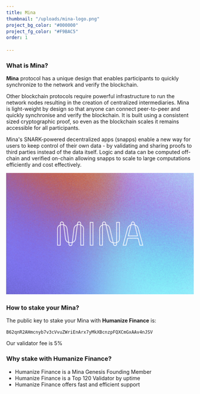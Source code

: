 ```yaml
---
title: Mina
thumbnail: "/uploads/mina-logo.png"
project_bg_color: "#000000"
project_fg_color: "#F9BAC5"
order: 1

---
```

### What is Mina?

**Mina** protocol has a unique design that enables participants to quickly synchronize to the network and verify the blockchain.

Other blockchain protocols require powerful infrastructure to run the network nodes resulting in the creation of centralized intermediaries. Mina is light-weight by design so that anyone can connect peer-to-peer and quickly synchronise and verify the blockchain. It is built using a consistent sized cryptographic proof, so even as the blockchain scales it remains accessible for all participants.

Mina's SNARK-powered decentralized apps (snapps) enable a new way for users to keep control of their own data - by validating and sharing proofs to third parties instead of the data itself. Logic and data can be computed off-chain and verified on-chain allowing snapps to scale to large computations efficiently and cost effectively.

![](/uploads/mina-logo.png)

### How to stake your Mina?

The public key to stake your Mina with **Humanize Finance** is:

    B62qnR2AHmcnyb7v3cVvuZWriEnArx7yMkXBcnzpFQXCmGxAAv4nJSV

Our validator fee is 5%

### Why stake with Humanize Finance?

* Humanize Finance is a Mina Genesis Founding Member 
* Humanize Finance is a Top 120 Validator by uptime
* Humanize Finance offers fast and efficient support